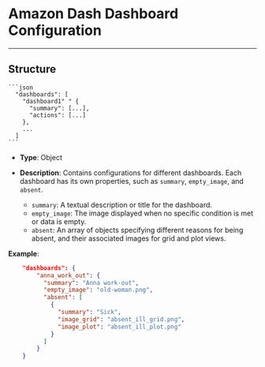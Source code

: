 # Amazon Dash Dashboard Configuration
---

## Structure

    ```json
      "dashboards": [
        "dashboard1" " {
          "summary": [...],
          "actions": [...]  
        },
        ...
      ]
    ```

- **Type**: Object
- **Description**: Contains configurations for different dashboards. 
Each dashboard has its own properties, such as `summary`, `empty_image`, and `absent`.

    - `summary`: A textual description or title for the dashboard.
    - `empty_image`: The image displayed when no specific condition is met or data is empty.
    - `absent`: An array of objects specifying different reasons for being absent, and their associated images for grid and plot views.

**Example**:

```json
    "dashboards": {
        "anna_work_out": {
          "summary": "Anna work-out",
          "empty_image": "old-woman.png",
          "absent": [
            {
              "summary": "Sick",
              "image_grid": "absent_ill_grid.png",
              "image_plot": "absent_ill_plot.png"
            }
          ]
        }
    }
```
